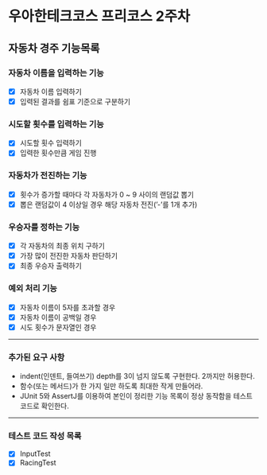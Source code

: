 # 우아한테크코스 프리코스 2주차

## 자동차 경주 기능목록

### 자동차 이름을 입력하는 기능

- [X] 자동차 이름 입력하기
- [X] 입력된 결과를 쉼표 기준으로 구분하기

### 시도할 횟수를 입력하는 기능

- [X] 시도할 횟수 입력하기
- [X] 입력한 횟수만큼 게임 진행

### 자동차가 전진하는 기능

- [X] 횟수가 증가할 때마다 각 자동차가 0 ~ 9 사이의 랜덤값 뽑기
- [X] 뽑은 랜덤값이 4 이상일 경우 해당 자동차 전진(’-’를 1개 추가)

### 우승자를 정하는 기능

- [X] 각 자동차의 최종 위치 구하기
- [X] 가장 많이 전진한 자동차 판단하기
- [X] 최종 우승자 출력하기

### 예외 처리 기능

- [X] 자동차 이름이 5자를 초과할 경우
- [X] 자동차 이름이 공백일 경우
- [X] 시도 횟수가 문자열인 경우

---
### 추가된 요구 사항

- indent(인덴트, 들여쓰기) depth를 3이 넘지 않도록 구현한다. 2까지만 허용한다.
- 함수(또는 메서드)가 한 가지 일만 하도록 최대한 작게 만들어라.
- JUnit 5와 AssertJ를 이용하여 본인이 정리한 기능 목록이 정상 동작함을 테스트 코드로 확인한다.

---
### 테스트 코드 작성 목록
- [X] InputTest
- [X] RacingTest